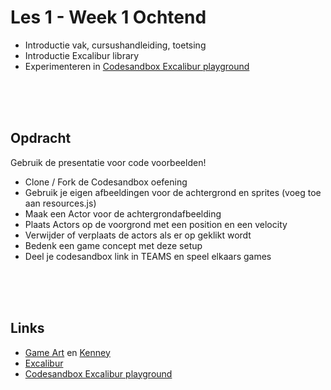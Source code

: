 # Les 1 - Week 1 Ochtend

- Introductie vak, cursushandleiding, toetsing
- Introductie Excalibur library
- Experimenteren in [Codesandbox Excalibur playground](https://codesandbox.io/s/excalibur-vite-testproject-olk4bu)

<br>
<br>
<br>

## Opdracht

Gebruik de presentatie voor code voorbeelden!

- Clone / Fork de Codesandbox oefening
- Gebruik je eigen afbeeldingen voor de achtergrond en sprites (voeg toe aan resources.js)
- Maak een Actor voor de achtergrondafbeelding
- Plaats Actors op de voorgrond met een position en een velocity
- Verwijder of verplaats de actors als er op geklikt wordt
- Bedenk een game concept met deze setup
- Deel je codesandbox link in TEAMS en speel elkaars games

<br>
<br>
<br>

## Links

- [Game Art](https://opengameart.org) en [Kenney](https://www.kenney.nl/assets)
- [Excalibur](https://excaliburjs.com)
- [Codesandbox Excalibur playground](https://codesandbox.io/s/excalibur-vite-testproject-olk4bu)

